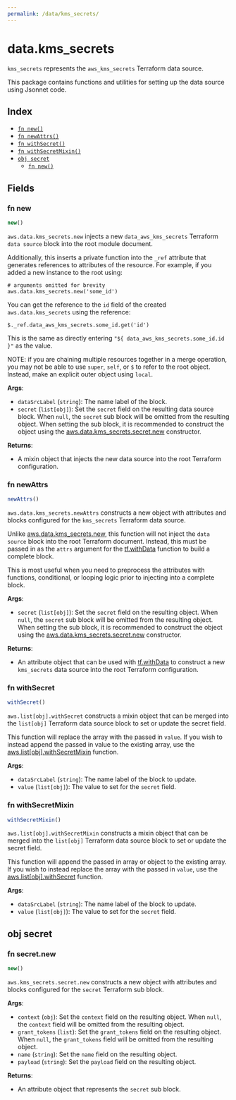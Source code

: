 ```yaml
---
permalink: /data/kms_secrets/
---
```


# data.kms_secrets

`kms_secrets` represents the `aws_kms_secrets` Terraform data source.



This package contains functions and utilities for setting up the data source using Jsonnet code.


## Index

* [`fn new()`](#fn-new)
* [`fn newAttrs()`](#fn-newattrs)
* [`fn withSecret()`](#fn-withsecret)
* [`fn withSecretMixin()`](#fn-withsecretmixin)
* [`obj secret`](#obj-secret)
  * [`fn new()`](#fn-secretnew)

## Fields

### fn new

```ts
new()
```


`aws.data.kms_secrets.new` injects a new `data_aws_kms_secrets` Terraform `data source`
block into the root module document.

Additionally, this inserts a private function into the `_ref` attribute that generates references to attributes of the
resource. For example, if you added a new instance to the root using:

    # arguments omitted for brevity
    aws.data.kms_secrets.new('some_id')

You can get the reference to the `id` field of the created `aws.data.kms_secrets` using the reference:

    $._ref.data_aws_kms_secrets.some_id.get('id')

This is the same as directly entering `"${ data_aws_kms_secrets.some_id.id }"` as the value.

NOTE: if you are chaining multiple resources together in a merge operation, you may not be able to use `super`, `self`,
or `$` to refer to the root object. Instead, make an explicit outer object using `local`.

**Args**:
  - `dataSrcLabel` (`string`): The name label of the block.
  - `secret` (`list[obj]`): Set the `secret` field on the resulting data source block. When `null`, the `secret` sub block will be omitted from the resulting object. When setting the sub block, it is recommended to construct the object using the [aws.data.kms_secrets.secret.new](#fn-secretnew) constructor.

**Returns**:
- A mixin object that injects the new data source into the root Terraform configuration.


### fn newAttrs

```ts
newAttrs()
```


`aws.data.kms_secrets.newAttrs` constructs a new object with attributes and blocks configured for the `kms_secrets`
Terraform data source.

Unlike [aws.data.kms_secrets.new](#fn-new), this function will not inject the `data source`
block into the root Terraform document. Instead, this must be passed in as the `attrs` argument for the
[tf.withData](https://github.com/tf-libsonnet/core/tree/main/docs#fn-withdata) function to build a complete block.

This is most useful when you need to preprocess the attributes with functions, conditional, or looping logic prior to
injecting into a complete block.

**Args**:
  - `secret` (`list[obj]`): Set the `secret` field on the resulting object. When `null`, the `secret` sub block will be omitted from the resulting object. When setting the sub block, it is recommended to construct the object using the [aws.data.kms_secrets.secret.new](#fn-secretnew) constructor.

**Returns**:
  - An attribute object that can be used with [tf.withData](https://github.com/tf-libsonnet/core/tree/main/docs#fn-withdata) to construct a new `kms_secrets` data source into the root Terraform configuration.


### fn withSecret

```ts
withSecret()
```

`aws.list[obj].withSecret` constructs a mixin object that can be merged into the `list[obj]`
Terraform data source block to set or update the secret field.

This function will replace the array with the passed in `value`. If you wish to instead append the
passed in value to the existing array, use the [aws.list[obj].withSecretMixin](TODO) function.


**Args**:
  - `dataSrcLabel` (`string`): The name label of the block to update.
  - `value` (`list[obj]`): The value to set for the `secret` field.


### fn withSecretMixin

```ts
withSecretMixin()
```

`aws.list[obj].withSecretMixin` constructs a mixin object that can be merged into the `list[obj]`
Terraform data source block to set or update the secret field.

This function will append the passed in array or object to the existing array. If you wish
to instead replace the array with the passed in `value`, use the [aws.list[obj].withSecret](TODO)
function.


**Args**:
  - `dataSrcLabel` (`string`): The name label of the block to update.
  - `value` (`list[obj]`): The value to set for the `secret` field.


## obj secret



### fn secret.new

```ts
new()
```


`aws.kms_secrets.secret.new` constructs a new object with attributes and blocks configured for the `secret`
Terraform sub block.



**Args**:
  - `context` (`obj`): Set the `context` field on the resulting object. When `null`, the `context` field will be omitted from the resulting object.
  - `grant_tokens` (`list`): Set the `grant_tokens` field on the resulting object. When `null`, the `grant_tokens` field will be omitted from the resulting object.
  - `name` (`string`): Set the `name` field on the resulting object.
  - `payload` (`string`): Set the `payload` field on the resulting object.

**Returns**:
  - An attribute object that represents the `secret` sub block.
